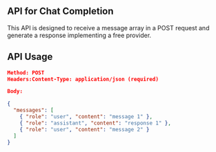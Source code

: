 ## API for Chat Completion

This API is designed to receive a message array in a POST request and generate a response implementing a free provider.

## API Usage

```JSON
Method: POST
Headers:Content-Type: application/json (required)
```
```JSON
Body:
```

```JSON
{
  "messages": [
    { "role": "user", "content": "message 1" },
    { "role": "assistant", "content": "response 1" },
    { "role": "user", "content": "message 2" }
  ]
}
```
